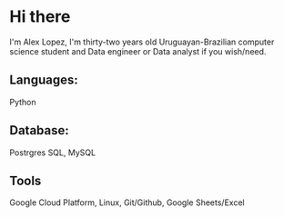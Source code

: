 # Hi there 
I'm Alex Lopez, I'm thirty-two years old Uruguayan-Brazilian computer science student and Data engineer or Data analyst if you wish/need.

## Languages:
Python

## Database:
Postrgres SQL, MySQL

## Tools
Google Cloud Platform, Linux, Git/Github, Google Sheets/Excel
